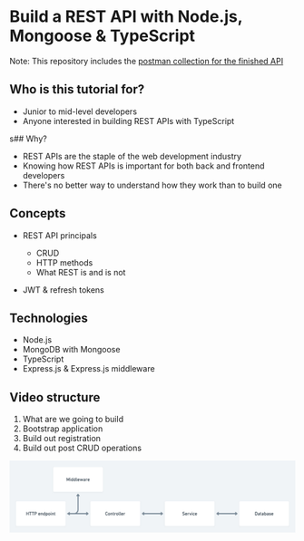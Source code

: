 # Build a REST API with Node.js, Mongoose & TypeScript

Note: This repository includes the [postman collection for the finished API](postman_collection.json)

## Who is this tutorial for?
* Junior to mid-level developers
* Anyone interested in building REST APIs with TypeScript

s## Why?
* REST APIs are the staple of the web development industry
* Knowing how REST APIs is important for both back and frontend developers
* There's no better way to understand how they work than to build one

## Concepts
* REST API principals
    * CRUD
    * HTTP methods
    * What REST is and is not

* JWT & refresh tokens

## Technologies
* Node.js
* MongoDB with Mongoose
* TypeScript
* Express.js & Express.js middleware

## Video structure
1. What are we going to build
2. Bootstrap application
4. Build out registration
5. Build out post CRUD operations

![](./diagram.png)
